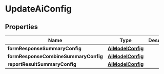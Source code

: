 

# UpdateAiConfig


## Properties

| Name | Type | Description | Notes |
|------------ | ------------- | ------------- | -------------|
|**formResponseSummaryConfig** | [**AiModelConfig**](AiModelConfig.md) |  |  [optional] |
|**formResponseCombineSummaryConfig** | [**AiModelConfig**](AiModelConfig.md) |  |  [optional] |
|**reportResultSummaryConfig** | [**AiModelConfig**](AiModelConfig.md) |  |  [optional] |



